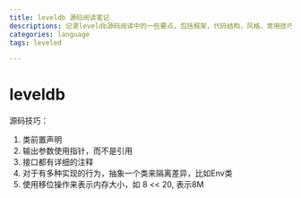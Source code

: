 ```yaml
---
title: leveldb 源码阅读笔记
descriptions: 记录leveldb源码阅读中的一些要点，包括框架，代码结构，风格，常用技巧等
categories: language
tags: leveled

---
```


# leveldb

源码技巧：

1. 类前置声明
2. 输出参数使用指针，而不是引用
3. 接口都有详细的注释
4. 对于有多种实现的行为，抽象一个类来隔离差异，比如Env类
5. 使用移位操作来表示内存大小，如 8 << 20, 表示8M